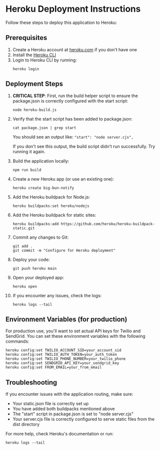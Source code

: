
# Heroku Deployment Instructions

Follow these steps to deploy this application to Heroku:

## Prerequisites

1. Create a Heroku account at [heroku.com](https://heroku.com) if you don't have one
2. Install the [Heroku CLI](https://devcenter.heroku.com/articles/heroku-cli)
3. Login to Heroku CLI by running:
   ```
   heroku login
   ```

## Deployment Steps

1. **CRITICAL STEP**: First, run the build helper script to ensure the package.json is correctly configured with the start script:
   ```
   node heroku-build.js
   ```

2. Verify that the start script has been added to package.json:
   ```
   cat package.json | grep start
   ```
   You should see an output like: `"start": "node server.cjs",`
   
   If you don't see this output, the build script didn't run successfully. Try running it again.

3. Build the application locally:
   ```
   npm run build
   ```

4. Create a new Heroku app (or use an existing one):
   ```
   heroku create big-bun-notify
   ```
   
5. Add the Heroku buildpack for Node.js:
   ```
   heroku buildpacks:set heroku/nodejs
   ```
   
6. Add the Heroku buildpack for static sites:
   ```
   heroku buildpacks:add https://github.com/heroku/heroku-buildpack-static.git
   ```
   
7. Commit any changes to Git:
   ```
   git add .
   git commit -m "Configure for Heroku deployment"
   ```
   
8. Deploy your code:
   ```
   git push heroku main
   ```
   
9. Open your deployed app:
   ```
   heroku open
   ```

10. If you encounter any issues, check the logs:
    ```
    heroku logs --tail
    ```

## Environment Variables (for production)

For production use, you'll want to set actual API keys for Twilio and SendGrid. You can set these environment variables with the following commands:

```
heroku config:set TWILIO_ACCOUNT_SID=your_account_sid
heroku config:set TWILIO_AUTH_TOKEN=your_auth_token
heroku config:set TWILIO_PHONE_NUMBER=your_twilio_phone
heroku config:set SENDGRID_API_KEY=your_sendgrid_key
heroku config:set FROM_EMAIL=your_from_email
```

## Troubleshooting

If you encounter issues with the application routing, make sure:
- Your static.json file is correctly set up
- You have added both buildpacks mentioned above
- The "start" script in package.json is set to "node server.cjs"
- Your server.cjs file is correctly configured to serve static files from the dist directory

For more help, check Heroku's documentation or run:
```
heroku logs --tail
```
